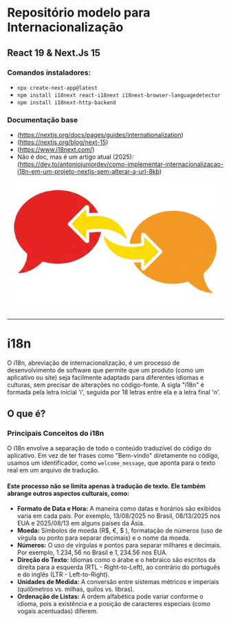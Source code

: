 # Repositório modelo para Internacionalização
## React 19 & Next.Js 15

### Comandos instaladores:
- `npx create-next-app@latest`
- `npm install i18next react-i18next i18next-browser-languagedetector`
- `npm install i18next-http-backend`

### Documentação base
- (https://nextjs.org/docs/pages/guides/internationalization)
- (https://nextjs.org/blog/next-15)
- (https://www.i18next.com/)
- Não é doc, mas é um artigo atual (2025): (https://dev.to/antoniojuniordev/como-implementar-internacionalizacao-i18n-em-um-projeto-nextjs-sem-alterar-a-url-8kb)

![Tradutor](/public/tradutor.png)

<hr/>

# i18n

O i18n, abreviação de internacionalização, é um processo de desenvolvimento de software que permite que um produto (como um aplicativo ou site) seja facilmente adaptado para diferentes idiomas e culturas, sem precisar de alterações no código-fonte. A sigla "i18n" é formada pela letra inicial 'i', seguida por 18 letras entre ela e a letra final 'n'.

## O que é?
### Principais Conceitos do i18n
O i18n envolve a separação de todo o conteúdo traduzível do código do aplicativo. Em vez de ter frases como "Bem-vindo" diretamente no código, usamos um identificador, como `welcome_message`, que aponta para o texto real em um arquivo de tradução.

#### Este processo não se limita apenas à tradução de texto. Ele também abrange outros aspectos culturais, como:

- **Formato de Data e Hora:** A maneira como datas e horários são exibidos varia em cada país. Por exemplo, $13/08/2025$ no Brasil, $08/13/2025$ nos EUA e $2025/08/13$ em alguns países da Ásia.
- **Moeda:** Símbolos de moeda (R$, €, $ ), formatação de números (uso de vírgula ou ponto para separar decimais) e o nome da moeda.
- **Números:** O uso de vírgulas e pontos para separar milhares e decimais. Por exemplo, $1.234,56$ no Brasil e $1,234.56$ nos EUA.
- **Direção do Texto:** Idiomas como o árabe e o hebraico são escritos da direita para a esquerda (RTL - Right-to-Left), ao contrário do português e do inglês (LTR - Left-to-Right).
- **Unidades de Medida:** A conversão entre sistemas métricos e imperiais (quilômetros vs. milhas, quilos vs. libras).
- **Ordenação de Listas:** A ordem alfabética pode variar conforme o idioma, pois a existência e a posição de caracteres especiais (como vogais acentuadas) diferem.

